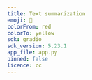 ```yaml
---
title: Text summarization
emoji: 📄
colorFrom: red
colorTo: yellow
sdk: gradio
sdk_version: 5.23.1
app_file: app.py
pinned: false
licence: cc
---
```

